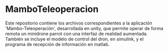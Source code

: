 # MamboTeleoperacion
Este repositorio contiene los archivos correspondientes a la aplicación 'Mambo-Teleoperación', desarrollada en unity, que permite operar de forma remota un minidrone parrot con una interfaz de realidad aumentada. También se incluye el modelo de control del dron, en simulink, y el programa de recepción de información en matlab.
